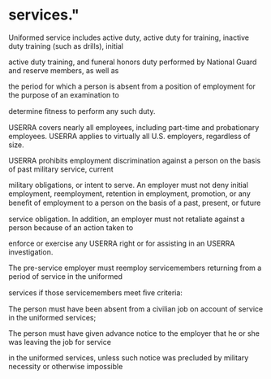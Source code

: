 # services."

Uniformed service includes active duty, active duty for training, inactive duty training (such as drills), initial

active duty training, and funeral honors duty performed by National Guard and reserve members, as well as

the period for which a person is absent from a position of employment for the purpose of an examination to

determine ﬁtness to perform any such duty.

USERRA covers nearly all employees, including part-time and probationary employees. USERRA applies to virtually all U.S. employers, regardless of size.

USERRA prohibits employment discrimination against a person on the basis of past military service, current

military obligations, or intent to serve. An employer must not deny initial employment, reemployment, retention in employment, promotion, or any beneﬁt of employment to a person on the basis of a past, present, or future

service obligation. In addition, an employer must not retaliate against a person because of an action taken to

enforce or exercise any USERRA right or for assisting in an USERRA investigation.

The pre-service employer must reemploy servicemembers returning from a period of service in the uniformed

services if those servicemembers meet ﬁve criteria:

The person must have been absent from a civilian job on account of service in the uniformed services;

The person must have given advance notice to the employer that he or she was leaving the job for service

in the uniformed services, unless such notice was precluded by military necessity or otherwise impossible